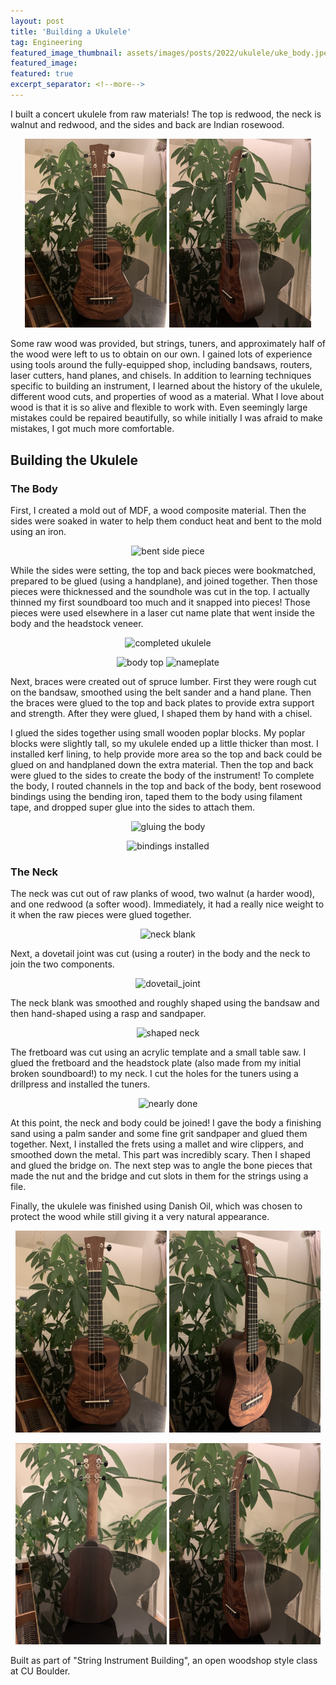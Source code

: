 ```yaml
---
layout: post
title: 'Building a Ukulele'
tag: Engineering
featured_image_thumbnail: assets/images/posts/2022/ukulele/uke_body.jpeg
featured_image: 
featured: true
excerpt_separator: <!--more-->
---
```


I built a concert ukulele from raw materials! The top is redwood, the neck is walnut and redwood, and the sides and back are Indian rosewood. 

<!--more-->

<p align="center">
    <img src ="/assets/images/posts/2022/ukulele/uke_front.jpg" width="45%" alt="completed ukulele"/>
    <img src ="/assets/images/posts/2022/ukulele/uke_side.jpg" width="45%" alt="completed ukulele"/>
</p>

Some raw wood was provided, but strings, tuners, and approximately half of the wood were left to us to obtain on our own. I gained lots of experience using tools around the fully-equipped shop, including bandsaws, routers, laser cutters, hand planes, and chisels. In addition to learning techniques specific to building an instrument, I learned about the history of the ukulele, different wood cuts, and properties of wood as a material. What I love about wood is that it is so alive and flexible to work with. Even seemingly large mistakes could be repaired beautifully, so while initially I was afraid to make mistakes, I got much more comfortable.

## Building the Ukulele

### The Body
First, I created a mold out of MDF, a wood composite material. Then the sides were soaked in water to help them conduct heat and bent to the mold using an iron. 

<p align="center">
    <img src ="/assets/images/posts/2022/ukulele/bent_side.jpg" width="60%" alt="bent side piece"/>
</p>

While the sides were setting, the top and back pieces were bookmatched, prepared to be glued (using a handplane), and joined together. Then those pieces were thicknessed and the soundhole was cut in the top. I actually thinned my first soundboard too much and it snapped into pieces! Those pieces were used elsewhere in a laser cut name plate that went inside the body and the headstock veneer.

<p align="center">
    <img src ="/assets/images/posts/2022/ukulele/uke_body.jpeg" width="70%" alt="completed ukulele"/>
</p>

<p align="center">
    <img src ="/assets/images/posts/2022/ukulele/body_top.jpeg" width="30%" alt="body top"/>
    <img src ="/assets/images/posts/2022/ukulele/nameplate.jpeg" width="30%" alt="nameplate"/>
</p>


Next, braces were created out of spruce lumber. First they were rough cut on the bandsaw, smoothed using the belt sander and a hand plane. Then the braces were glued to the top and back plates to provide extra support and strength. After they were glued, I shaped them by hand with a chisel.

I glued the sides together using small wooden poplar blocks. My poplar blocks were slightly tall, so my ukulele ended up a little thicker than most. I installed kerf lining, to help provide more area so the top and back could be glued on and handplaned down the extra material. Then the top and back were glued to the sides to create the body of the instrument! To complete the body, I routed channels in the top and back of the body, bent rosewood bindings using the bending iron, taped them to the body using filament tape, and dropped super glue into the sides to attach them.

<p align="center">
    <img src ="/assets/images/posts/2022/ukulele/gluing_body.jpeg" width="60%" alt="gluing the body"/>
</p>
<p align="center">
    <img src ="/assets/images/posts/2022/ukulele/bindings.jpeg" width="60%" alt="bindings installed"/>
</p>

### The Neck
The neck was cut out of raw planks of wood, two walnut (a harder wood), and one redwood (a softer wood). Immediately, it had a really nice weight to it when the raw pieces were glued together.

<p align="center">
    <img src ="/assets/images/posts/2022/ukulele/neck_blank.jpeg" width="50%" alt="neck blank"/>
</p>

Next, a dovetail joint was cut (using a router) in the body and the neck to join the two components.

<p align="center">
    <img src ="/assets/images/posts/2022/ukulele/dovetail_joint.jpeg" width="50%" alt="dovetail_joint"/>
</p>


The neck blank was smoothed and roughly shaped using the bandsaw and then hand-shaped using a rasp and sandpaper.

<p align="center">
    <img src ="/assets/images/posts/2022/ukulele/shaped_neck.jpeg" width="50%" alt="shaped neck"/>
</p>

The fretboard was cut using an acrylic template and a small table saw. I glued the fretboard and the headstock plate (also made from my initial broken soundboard!) to my neck. I cut the holes for the tuners using a drillpress and installed the tuners.

<p align="center">
    <img src ="/assets/images/posts/2022/ukulele/almost.jpeg" width="50%" alt="nearly done"/>
</p>

At this point, the neck and body could be joined! I gave the body a finishing sand using a palm sander and some fine grit sandpaper and glued them together. Next, I installed the frets using a mallet and wire clippers, and smoothed down the metal. This part was incredibly scary. Then I shaped and glued the bridge on. The next step was to angle the bone pieces that made the nut and the bridge and cut slots in them for the strings using a file.

Finally, the ukulele was finished using Danish Oil, which was chosen to protect the wood while still giving it a very natural appearance.

<p align="center">
    <img src ="/assets/images/posts/2022/ukulele/uke_front.jpg" width="48%" alt="completed ukulele"/>
    <img src ="/assets/images/posts/2022/ukulele/uke_tilt.jpg" width="48%" alt="completed ukulele"/>
</p>
<p align="center">
    <img src ="/assets/images/posts/2022/ukulele/uke_back.jpg" width="48%" alt="completed ukulele"/>
    <img src ="/assets/images/posts/2022/ukulele/uke_side.jpg" width="48%" alt="completed ukulele">
</p>

Built as part of "String Instrument Building", an open woodshop style class at CU Boulder. 